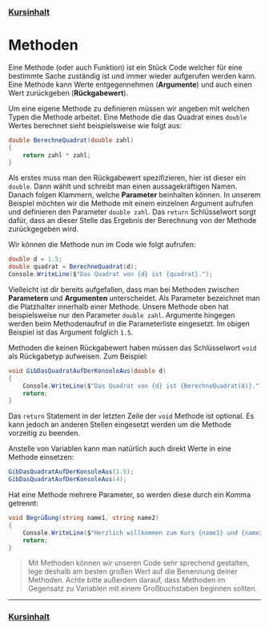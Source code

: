 ### [Kursinhalt](../README.md)

Methoden
========

Eine Methode (oder auch Funktion) ist ein Stück Code welcher für eine bestimmte Sache zuständig ist und immer wieder aufgerufen werden kann. Eine Methode kann Werte entgegennehmen (**Argumente**) und auch einen Wert zurückgeben (**Rückgabewert**). 

Um eine eigene Methode zu definieren müssen wir angeben mit welchen Typen die Methode arbeitet. Eine Methode die das Quadrat eines `double` Wertes berechnet sieht beispielsweise wie folgt aus:

```cs
double BerechneQuadrat(double zahl)
{
    return zahl * zahl;
}

```

Als erstes muss man den Rückgabewert spezifizieren, hier ist dieser ein `double`. Dann wählt und schreibt man einen aussagekräftigen Namen. Danach folgen Klammern,  welche **Parameter** beinhalten können. In unserem Beispiel möchten wir die Methode mit einem einzelnen Argument aufrufen und definieren den Parameter `double zahl`.
Das `return` Schlüsselwort sorgt dafür, dass an dieser Stelle das Ergebnis der Berechnung von der Methode zurückgegeben wird.

Wir können die Methode nun im Code wie folgt aufrufen: 

```cs
double d = 1.5;
double quadrat = BerechneQuadrat(d);
Console.WriteLine($"Das Quadrat von {d} ist {quadrat}.");
```

Vielleicht ist dir bereits aufgefallen, dass man bei Methoden zwischen **Parametern** und **Argumenten** unterscheidet. Als Parameter bezeichnet man die Platzhalter innerhalb einer Methode. Unsere Methode oben hat beispielsweise nur den Parameter `double zahl`. Argumente hingegen werden beim Methodenaufruf in die Parameterliste eingesetzt. Im obigen Beispiel ist das Argument folglich `1.5`.

Methoden die keinen Rückgabewert haben müssen das Schlüsselwort `void` als Rückgabetyp aufweisen. Zum Beispiel: 

```cs
void GibDasQuadratAufDerKonsoleAus(double d)
{
    Console.WriteLine($"Das Quadrat von {d} ist {BerechneQuadrat(d)}.");
    return;
}
```

Das `return` Statement in der letzten Zeile der `void` Methode ist optional. Es kann jedoch an anderen Stellen eingesetzt werden um die Methode vorzeitig zu beenden.

Anstelle von Variablen kann man natürlich auch direkt Werte in eine Methode einsetzen:

```cs
GibDasQuadratAufDerKonsoleAus(1.5);
GibDasQuadratAufDerKonsoleAus(4);
```

Hat eine Methode mehrere Parameter, so werden diese durch ein Komma getrennt:

```cs
void Begrüßung(string name1, string name2)
{
    Console.WriteLine($"Herzlich willkommen zum Kurs {name1} und {name2}!";
    return;
}

```

> Mit Methoden können wir unseren Code sehr sprechend gestalten, lege deshalb am besten großen Wert auf die Benennung deiner Methoden. Achte bitte außerdem darauf, dass Methoden im Gegensatz zu Variablen mit einem Großbuchstaben beginnen sollten. 

---

### [Kursinhalt](../README.md)